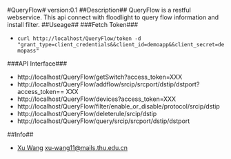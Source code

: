 #QueryFlow#
version:0.1
##Description##
QueryFlow is a restful webservice. This api connect with floodlight to query flow information and install filter.
##Useage##
###Fetch Token###
- <code>curl http://localhost/QueryFlow/token -d "grant_type=client_credentials&&client_id=demoapp&&client_secret=demopass"</code>

###API Interface###
- http://localhost/QueryFlow/getSwitch?access_token=XXX
- http://localhost/QueryFlow/addflow/srcip/srcport/dstip/dstport?access_token== XXX
- http://localhost/QueryFlow/devices?access_token=XXX
- http://localhost/QueryFlow/filter/enable_or_disable/protocol/srcip/dstip
- http://localhost/QueryFlow/deleterule/srcip/dstip
- http://localhost/QueryFlow/query/srcip/srcport/dstip/dstport

##Info##
-  <a href="http://xu-wang11.github.io">Xu Wang</a> xu-wang11@mails.thu.edu.cn

